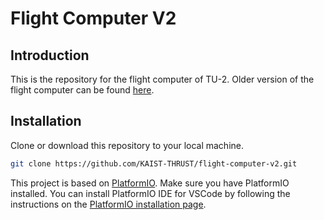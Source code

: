 # Flight Computer V2

## Introduction

This is the repository for the flight computer of TU-2. Older version of the
flight computer can be found [here](https://github.com/KAIST-THRUST/flight-computer).

## Installation

Clone or download this repository to your local machine.

```bash
git clone https://github.com/KAIST-THRUST/flight-computer-v2.git
```

This project is based on [PlatformIO](https://platformio.org/). Make sure you
have PlatformIO installed. You can install PlatformIO IDE for VSCode by 
following the instructions on the [PlatformIO installation page](https://platformio.org/install/ide?install=vscode).
